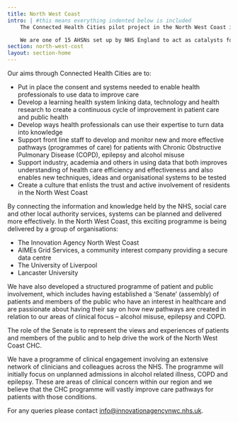 ```yaml
---
title: North West Coast
intro: | #this means everything indented below is included
    The Connected Health Cities pilot project in the North West Coast is being delivered by the Innovation Agency, the Academic Health Science Network (AHSN) for the area.

    We are one of 15 AHSNs set up by NHS England to act as catalysts for the spread of innovation; connecting businesses, NHS, academia, local authorities, third sector and other organisations to improve health and generate economic growth.
section: north-west-cost
layout: section-home
---
```

Our aims through Connected Health Cities are to:

- Put in place the consent and systems needed to enable health professionals to use data to improve care
- Develop a learning health system linking data, technology and health research to create a continuous cycle of improvement in patient care and public health
- Develop ways health professionals can use their expertise to turn data into knowledge
- Support front line staff to develop and monitor new and more effective pathways (programmes of care) for patients with Chronic Obstructive Pulmonary Disease (COPD), epilepsy and alcohol misuse
- Support industry, academia and others in using data that both improves understanding of health care efficiency and effectiveness and also enables new techniques, ideas and organisational systems to be tested
- Create a culture that enlists the trust and active involvement of residents in the North West Coast

By connecting the information and knowledge held by the NHS, social care and other local authority services, systems can be planned and delivered more effectively. In the North West Coast, this exciting programme is being delivered by a group of organisations:

- The Innovation Agency North West Coast
- AIMEs Grid Services, a community interest company providing a secure data centre
- The University of Liverpool
- Lancaster University

We have also developed a structured programme of patient and public involvement, which includes having established a ‘Senate’ (assembly) of patients and members of the public who have an interest in healthcare and are passionate about having their say on how new pathways are created in relation to our areas of clinical focus – alcohol misuse, epilepsy and COPD.

The role of the Senate is to represent the views and experiences of patients and members of the public and to help drive the work of the North West Coast CHC.

We have a programme of clinical engagement involving an extensive network of clinicians and colleagues across the NHS. The programme will initially focus on unplanned admissions in alcohol related illness, COPD and epilepsy. These are areas of clinical concern within our region and we believe that the CHC programme will vastly improve care pathways for patients with those conditions.

For any queries please contact info@innovationagencynwc.nhs.uk.
